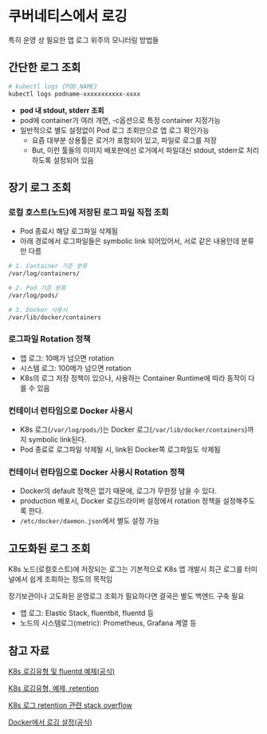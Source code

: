 # 쿠버네티스에서 로깅

특히 운영 상 필요한 앱 로그 위주의 모니터링 방법들

## 간단한 로그 조회

```sh
# kubectl logs {POD_NAME}
kubectl logs podname-xxxxxxxxxxx-xxxx
```

- **pod 내 stdout, stderr 조회**
- pod에 container가 여러 개면, -c옵션으로 특정 container 지정가능
- 일반적으로 별도 설정없이 Pod 로그 조회만으로 앱 로그 확인가능
  - 요즘 대부분 상용툴은 로거가 포함되어 있고, 파일로 로그를 저장
  - But, 이런 툴들의 이미지 배포판에선 로거에서 파일대신 stdout, stderr로 처리하도록 설정되어 있음

## 장기 로그 조회

### 로컬 호스트(노드)에 저장된 로그 파일 직접 조회

- Pod 종료시 해당 로그파일 삭제됨
- 아래 경로에서 로그파일들은 symbolic link 되어있어서, 서로 같은 내용인데 분류만 다름

```sh
# 1. Container 기준 분류
/var/log/containers/

# 2. Pod 기준 분류
/var/log/pods/

# 3. Docker 사용시
/var/lib/docker/containers
```

### 로그파일 Rotation 정책

- 앱 로그: 10메가 넘으면 rotation
- 시스템 로그: 100메가 넘으면 rotation
- K8s의 로그 저장 정책이 있으나, 사용하는 Container Runtime에 따라 동작이 다를 수 있음

### 컨테이너 런타임으로 Docker 사용시

- K8s 로그(`/var/log/pods/`)는 Docker 로그(`/var/lib/docker/containers`)까지 symbolic link된다.
- Pod 종료로 로그파일 삭제될 시, link된 Docker쪽 로그파일도 삭제됨

### 컨테이너 런타임으로 Docker 사용시 Rotation 정책

- Docker의 default 정책은 없기 때문에, 로그가 무한정 남을 수 있다.
- production 배포시, Docker 로깅드라이버 설정에서 rotation 정책을 설정해주도록 한다.
- `/etc/docker/daemon.json`에서 별도 설정 가능

## 고도화된 로그 조회

K8s 노드(로컬호스트)에 저장되는 로그는 기본적으로 K8s 앱 개발시 최근 로그를 터미널에서 쉽게 조회하는 정도의 목적임

장기보관이나 고도화된 운영로그 조회가 필요하다면 결국은 별도 백엔드 구축 필요

- 앱 로그: Elastic Stack, fluentbit, fluentd 등
- 노드의 시스템로그(metric): Prometheus, Grafana 계열 등

## 참고 자료

[K8s 로깅유형 및 fluentd 예제(공식)](https://kubernetes.io/docs/concepts/cluster-administration/logging/#logging-at-the-node-level)

[K8s 로깅유형, 예제, retention](https://unofficial-kubernetes.readthedocs.io/en/latest/concepts/cluster-administration/logging/)

[K8s 로그 retention 관련 stack overflow](https://stackoverflow.com/questions/71948846/kubernetes-pod-logs-retention)

[Docker에서 로깅 설정(공식)](https://docs.docker.com/config/containers/logging/configure/)

